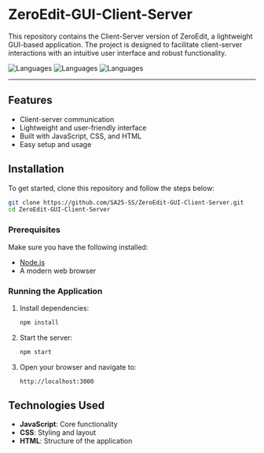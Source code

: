 # ZeroEdit-GUI-Client-Server

This repository contains the Client-Server version of ZeroEdit, a lightweight GUI-based application. The project is designed to facilitate client-server interactions with an intuitive user interface and robust functionality.

![Languages](https://img.shields.io/badge/JavaScript-93.3%25-yellow.svg)
![Languages](https://img.shields.io/badge/CSS-5.7%25-blue.svg)
![Languages](https://img.shields.io/badge/HTML-1%25-orange.svg)

---

## Features

- Client-server communication
- Lightweight and user-friendly interface
- Built with JavaScript, CSS, and HTML
- Easy setup and usage

## Installation

To get started, clone this repository and follow the steps below:

```bash
git clone https://github.com/SA25-SS/ZeroEdit-GUI-Client-Server.git
cd ZeroEdit-GUI-Client-Server
```

### Prerequisites

Make sure you have the following installed:

- [Node.js](https://nodejs.org/)
- A modern web browser

### Running the Application

1. Install dependencies:

   ```bash
   npm install
   ```

2. Start the server:

   ```bash
   npm start
   ```

3. Open your browser and navigate to:

   ```
   http://localhost:3000
   ```

## Technologies Used

- **JavaScript**: Core functionality
- **CSS**: Styling and layout
- **HTML**: Structure of the application
